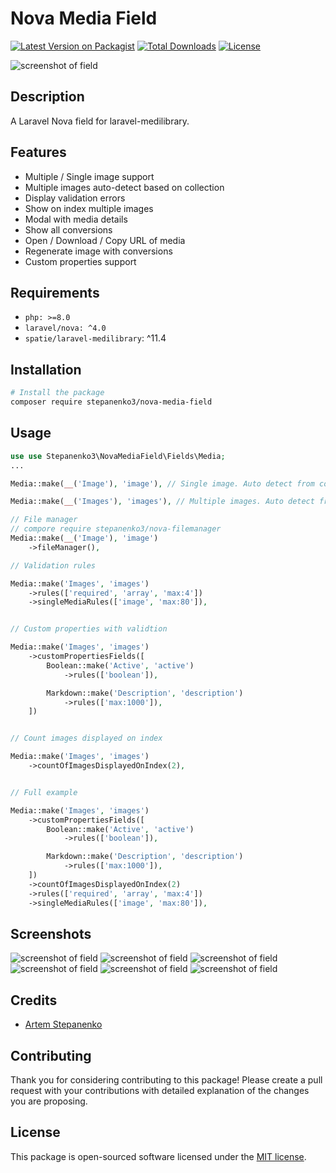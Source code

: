 # Nova Media Field

[![Latest Version on Packagist](https://img.shields.io/packagist/v/stepanenko3/nova-media-field.svg?style=flat-square)](https://packagist.org/packages/stepanenko3/nova-media-field)
[![Total Downloads](https://img.shields.io/packagist/dt/stepanenko3/nova-media-field.svg?style=flat-square)](https://packagist.org/packages/stepanenko3/nova-media-field)
[![License](https://poser.pugx.org/stepanenko3/nova-media-field/license)](https://packagist.org/packages/stepanenko3/nova-media-field)

![screenshot of field](screenshots/field.png)

## Description

A Laravel Nova field for laravel-medilibrary.

## Features

- Multiple / Single image support
- Multiple images auto-detect based on collection
- Display validation errors
- Show on index multiple images
- Modal with media details
- Show all conversions
- Open / Download / Copy URL of media
- Regenerate image with conversions
- Custom properties support

## Requirements

- `php: >=8.0`
- `laravel/nova: ^4.0`
- `spatie/laravel-medilibrary`: ^11.4

## Installation

```bash
# Install the package
composer require stepanenko3/nova-media-field
```

## Usage

```php
use use Stepanenko3\NovaMediaField\Fields\Media;
...

Media::make(__('Image'), 'image'), // Single image. Auto detect from collection

Media::make(__('Images'), 'images'), // Multiple images. Auto detect from collection

// File manager
// compore require stepanenko3/nova-filemanager
Media::make(__('Image'), 'image')
    ->fileManager(),

// Validation rules

Media::make('Images', 'images')
    ->rules(['required', 'array', 'max:4'])
    ->singleMediaRules(['image', 'max:80']),


// Custom properties with validtion

Media::make('Images', 'images')
    ->customPropertiesFields([
        Boolean::make('Active', 'active')
            ->rules(['boolean']),

        Markdown::make('Description', 'description')
            ->rules(['max:1000']),
    ])


// Count images displayed on index

Media::make('Images', 'images')
    ->countOfImagesDisplayedOnIndex(2),


// Full example

Media::make('Images', 'images')
    ->customPropertiesFields([
        Boolean::make('Active', 'active')
            ->rules(['boolean']),

        Markdown::make('Description', 'description')
            ->rules(['max:1000']),
    ])
    ->countOfImagesDisplayedOnIndex(2)
    ->rules(['required', 'array', 'max:4'])
    ->singleMediaRules(['image', 'max:80']),
```

## Screenshots

![screenshot of field](screenshots/field-dark.png)
![screenshot of field](screenshots/field-detail.png)
![screenshot of field](screenshots/field-index.png)
![screenshot of field](screenshots/field-index2.png)
![screenshot of field](screenshots/field-with-properties.png)
![screenshot of field](screenshots/field-properties.png)

## Credits

- [Artem Stepanenko](https://github.com/stepanenko3)

## Contributing

Thank you for considering contributing to this package! Please create a pull request with your contributions with detailed explanation of the changes you are proposing.

## License

This package is open-sourced software licensed under the [MIT license](LICENSE.md).
